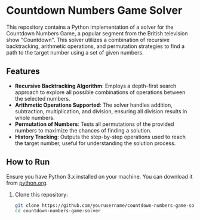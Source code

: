 # Countdown Numbers Game Solver

This repository contains a Python implementation of a solver for the Countdown Numbers Game, a popular segment from the British television show "Countdown". This solver utilizes a combination of recursive backtracking, arithmetic operations, and permutation strategies to find a path to the target number using a set of given numbers.


## Features

- **Recursive Backtracking Algorithm**: Employs a depth-first search approach to explore all possible combinations of operations between the selected numbers.
- **Arithmetic Operations Supported**: The solver handles addition, subtraction, multiplication, and division, ensuring all division results in whole numbers.
- **Permutation of Numbers**: Tests all permutations of the provided numbers to maximize the chances of finding a solution.
- **History Tracking**: Outputs the step-by-step operations used to reach the target number, useful for understanding the solution process.

## How to Run

Ensure you have Python 3.x installed on your machine. You can download it from [python.org](https://www.python.org/downloads/).

1. Clone this repository:
   ```bash
   git clone https://github.com/yourusername/countdown-numbers-game-solver.git
   cd countdown-numbers-game-solver
